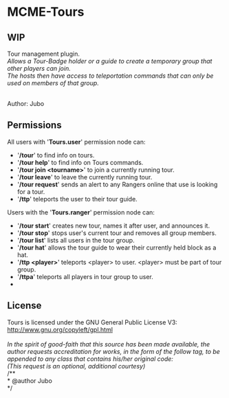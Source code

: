 # MCME-Tours
## WIP

Tour management plugin.<br/>
<i>Allows a Tour-Badge holder or a guide to create a temporary group that other players can join.<br/>
The hosts then have access to teleportation commands that can only be used on members of that group.<br/></i>
<br/>

Author: Jubo

## <b>Permissions</b>
All users with '<b>Tours.user</b>' permission node can:
- '<b>/tour</b>' to find info on tours.
- '<b>/tour help</b>' to find info on Tours commands.
- '<b>/tour join \<tourname\></b>' to join a currently running tour.
- '<b>/tour leave</b>' to leave the currently running tour.
- '<b>/tour request</b>' sends an alert to any Rangers online that use is looking for a tour.
- '<b>/ttp</b>' teleports the user to their tour guide.

Users with the '<b>Tours.ranger</b>' permission node can:
- '<b>/tour start</b>' creates new tour, names it after user, and announces it.
- '<b>/tour stop</b>' stops user's current tour and removes all group members.
- '<b>/tour list</b>' lists all users in the tour group.
- '<b>/tour hat</b>' allows the tour guide to wear their currently held block as a hat.
- '<b>/ttp \<player\></b>' teleports \<player\> to user. \<player\> must be part of tour group.
- '<b>/ttpa</b>' teleports all players in tour group to user.
-

## <b>License</b>

Tours is licensed under the GNU General Public License V3:<br/>
http://www.gnu.org/copyleft/gpl.html<br/>
<br/>
<i>In the spirit of good-faith that this source has been made available, the author requests accreditation for works, in the form of the follow tag, to be appended to any class that contains his/her original code:<br/>
(This request is an optional, additional courtesy)</i><br/>
/**<br/>
\* @author Jubo<br/>
\*/<br/>